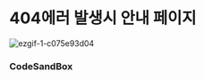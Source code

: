 # 404에러 발생시 안내 페이지

![ezgif-1-c075e93d04](https://github.com/MontaKr/CSS_Practice/assets/115155803/ac11eb9a-28ba-48c8-b74f-d951fb3cc09d)

### CodeSandBox

[]()
